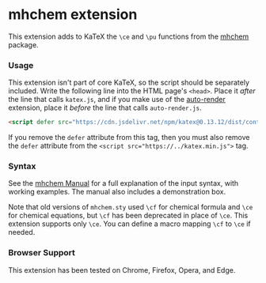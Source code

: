 # mhchem extension

This extension adds to KaTeX the `\ce` and `\pu` functions from the [mhchem](https://mhchem.github.io/MathJax-mhchem/) package.

### Usage

This extension isn't part of core KaTeX, so the script should be separately included. Write the following line into the HTML page's `<head>`. Place it *after* the line that calls `katex.js`, and if you make use of the [auto-render](https://katex.org/docs/autorender.html) extension, place it *before* the line that calls `auto-render.js`.

```html
<script defer src="https://cdn.jsdelivr.net/npm/katex@0.13.12/dist/contrib/mhchem.min.js" integrity="sha384-LIgAiYlGSAdpNC9+YDjDPF6JeS/RRIumtNo0CmyQERZ/+g0h9MbuYQwf/5pQ4Y4M"  crossorigin="anonymous"></script>
```

If you remove the `defer` attribute from this tag, then you must also remove the `defer` attribute from the `<script src="https://../katex.min.js">` tag.

### Syntax

See the [mhchem Manual](https://mhchem.github.io/MathJax-mhchem/) for a full explanation of the input syntax, with working examples. The manual also includes a demonstration box.

Note that old versions of `mhchem.sty` used `\cf` for chemical formula and `\ce` for chemical equations, but `\cf` has been deprecated in place of `\ce`. This extension supports only `\ce`. You can define a macro mapping `\cf` to `\ce` if needed.

### Browser Support

This extension has been tested on Chrome, Firefox, Opera, and Edge.
